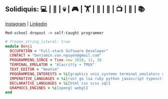 Solidiquis: 💻 | 🎸 | 💀 | 🎮 | 🏋 | 🧙 | 🧋 | 📺 | 🎃 | 📚
--
[Instagram](https://www.instagram.com/benji_man_van/) | [Linkedin](https://www.linkedin.com/in/nguyen-van-benjamin/)

`Med-school dropout -> self-taught programmer `
```ruby
# frozen_string_literal: true
module Benji
  OCCUPATION = "Full-stack Software Developer"
  CONTACT = "benjamin.van.nguyen@gmail.com"
  PROGRAMMING_SINCE = Time.new 2018, 11, 18
  TERMINAL_EMULATOR = "Alacritty + TMUX"
  TEXT_EDITOR = "NeoVim"
  PROGRAMMING_INTERESTS = %i[graphics unix_systems terminal_emulators concurrency_and_parallelism web_development]
  IMPERATIVE_LANGUAGES = %i[rust go lua ruby python javascript typescript coffeescript bash vimscript glsl]
  DECLARATIVE_LANGUAGES = %i[html css scss sql]
  GRAPHICS_ENGINES = %i[opengl webgl]
end
```
